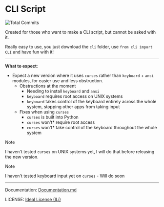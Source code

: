 # CLI Script

![Total Commits](https://badgen.net/github/commits/pytmg/cli?color=black&icon=github)

Created for those who want to make a CLI script, but cannot be asked with it.

Really easy to use, you just download the `cli` folder, use `from cli import CLI` and have fun with it!

---

**What to expect**:
- Expect a new version where it uses `curses` rather than `keyboard` + `ansi` modules, for easier use and less obstruction.
  - Obstructions at the moment
    - Needing to install `keyboard` and `ansi`
    - `keyboard` requires root access on UNIX systems
    - `keyboard` takes control of the keyboard entirely across the whole system, stopping other apps from taking input
  - Fixes when using `curses`
    - `curses` is built into Python
    - `curses` won't\* require root access
    - `curses` won't\* take control of the keyboard throughout the whole system

> [!NOTE]
> I haven't tested `curses` on UNIX systems yet, I will do that before releasing the new version.

> [!NOTE]
> I haven't tested keyboard input yet on `curses` - Will do soon

---

Documentation: [Documentation.md](./Documentation.md)

LICENSE: [Ideal License (ILi)](./LICENSE)
